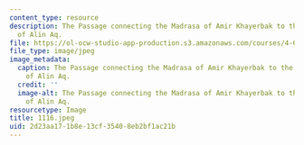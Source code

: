 ```yaml
---
content_type: resource
description: The Passage connecting the Madrasa of Amir Khayerbak to the old palace
  of Alin Aq.
file: https://ol-ocw-studio-app-production.s3.amazonaws.com/courses/4-615-the-architecture-of-cairo-spring-2002/2d23aa171b8e13cf35408eb2bf1ac21b_1116.jpeg
file_type: image/jpeg
image_metadata:
  caption: The Passage connecting the Madrasa of Amir Khayerbak to the old palace
    of Alin Aq.
  credit: ''
  image-alt: The Passage connecting the Madrasa of Amir Khayerbak to the old palace
    of Alin Aq.
resourcetype: Image
title: 1116.jpeg
uid: 2d23aa17-1b8e-13cf-3540-8eb2bf1ac21b
---
```

